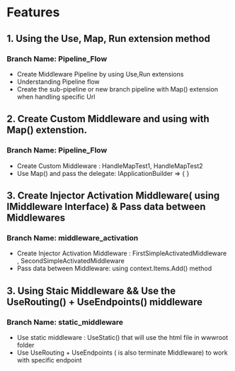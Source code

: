 # Features

## 1. Using the Use, Map, Run extension method
### Branch Name: Pipeline_Flow
- Create Middleware Pipeline by using Use,Run extensions
- Understanding Pipeline flow
- Create the sub-pipeline or new branch pipeline with Map() extension when handling specific Url

## 2. Create Custom Middleware and using with Map() extenstion. 
### Branch Name: Pipeline_Flow
- Create Custom Middleware : HandleMapTest1, HandleMapTest2
- Use Map() and pass the delegate: IApplicationBuilder => { }

## 3. Create Injector Activation Middleware( using IMiddleware Interface) & Pass data between Middlewares 
### Branch Name: middleware_activation
- Create Injector Activation Middleware : FirstSimpleActivatedMiddleware , SecondSimpleActivatedMiddleware
- Pass data between Middleware:  using context.Items.Add() method

## 3. Using Staic Middleware && Use the UseRouting() + UseEndpoints() middleware 
### Branch Name: static_middleware
- Use static middleware : UseStatic() that will use the html file in wwwroot folder
- Use UseRouting + UseEndpoints ( is also terminate Middleware) to work with specific endpoint